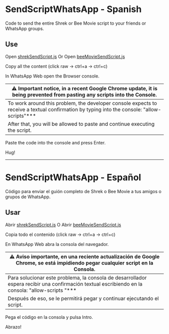 # SendScriptWhatsApp - Spanish

Code to send the entire Shrek or Bee Movie script to your friends or WhatsApp groups.

## Use

Open [shrekSendScript.js](https://github.com/Matt-Fontes/SendScriptWhatsApp/blob/main/shrekSendScript.js)
Or
Open [beeMovieSendScript.js](https://github.com/Matt-Fontes/SendScriptWhatsApp/blob/main/beeMovieSendScript.js)

Copy all the content (click raw -> ctrl+a -> ctrl+c)

In WhatsApp Web open the Browser console.

| ⚠️ Important notice, in a recent Google Chrome update, it is being prevented from pasting any scripts into the Console.
|--|
| To work around this problem, the developer console expects to receive a textual confirmation by typing into the console: "allow-scripts"***| 
|After that, you will be allowed to paste and continue executing the script.


Paste the code into the console and press Enter.

Hug!

- - - - - - - - - -

# SendScriptWhatsApp - Español

Código para enviar el guión completo de Shrek o Bee Movie a tus amigos o grupos de WhatsApp.

## Usar

Abrir [shrekSendScript.js](https://github.com/Matt-Fontes/SendScriptWhatsApp/blob/main/shrekSendScript.js)
O
Abrir [beeMovieSendScript.js](https://github.com/Matt-Fontes/SendScriptWhatsApp/blob/main/beeMovieSendScript.js)

Copia todo el contenido (click raw -> ctrl+a -> ctrl+c)

En WhatsApp Web abra la consola del navegador.

| ⚠️ Aviso importante, en una reciente actualización de Google Chrome, se está impidiendo pegar cualquier script en la Consola.
|--|
| Para solucionar este problema, la consola de desarrollador espera recibir una confirmación textual escribiendo en la consola: "allow-scripts "***|. 
| Después de eso, se le permitirá pegar y continuar ejecutando el script.


Pega el código en la consola y pulsa Intro.

Abrazo!
